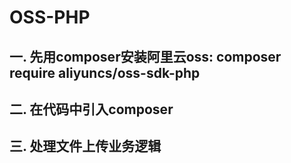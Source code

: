 
OSS-PHP
===============
## 一. 先用composer安装阿里云oss: composer require aliyuncs/oss-sdk-php
## 二. 在代码中引入composer  
## 三. 处理文件上传业务逻辑

